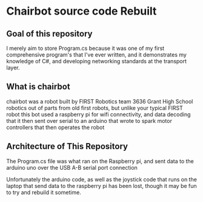 # Chairbot source code Rebuilt

## Goal of this repository
I merely aim to store Program.cs because it was one of my first comprehensive 
program's that I've ever written, and it demonstrates my knowledge of C#, and developing networking standards at the transport layer.

## What is chairbot
chairbot was a robot built by FIRST Robotics team 3636 Grant High School robotics 
out of parts from old first robots, but unlike your typical FIRST robot
this bot used a raspberry pi for wifi connectivity, and data decoding
that it then sent over serial to an arduino that wrote to spark motor controllers
that then operates the robot

## Architecture of This Repository
The Program.cs file was what ran on the Raspberry pi, and sent data to the 
arduino uno over the USB A-B serial port connection

Unfortunately the arduino code, as well as the joystick code that runs on the laptop that send data to the raspberry pi has been lost, though it may be fun to try and rebuild it sometime.

